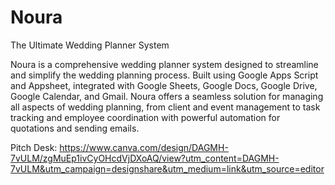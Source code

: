 # Noura
The Ultimate Wedding Planner System

Noura is a comprehensive wedding planner system designed to streamline and simplify the wedding planning process. Built using Google Apps Script and Appsheet, integrated with Google Sheets, Google Docs, Google Drive, Google Calendar, and Gmail. Noura offers a seamless solution for managing all aspects of wedding planning, from client and event management to task tracking and employee coordination with powerful automation for quotations and sending emails.

Pitch Desk: https://www.canva.com/design/DAGMH-7vULM/zgMuEp1ivCyOHcdVjDXoAQ/view?utm_content=DAGMH-7vULM&utm_campaign=designshare&utm_medium=link&utm_source=editor
